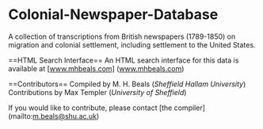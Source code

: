 Colonial-Newspaper-Database
===========================

A collection of transcriptions from British newspapers (1789-1850) on migration and colonial settlement, 
including settlement to the United States.

==HTML Search Interface==
An HTML search interface for this data is available at [www.mhbeals.com] (www.mhbeals.com)

==Contributors==
Compiled by M. H. Beals (*Sheffield Hallam University*)
Contributions by Max Templer (*University of Sheffield*)

If you would like to contribute, please contact [the compiler] (mailto:m.beals@shu.ac.uk)

